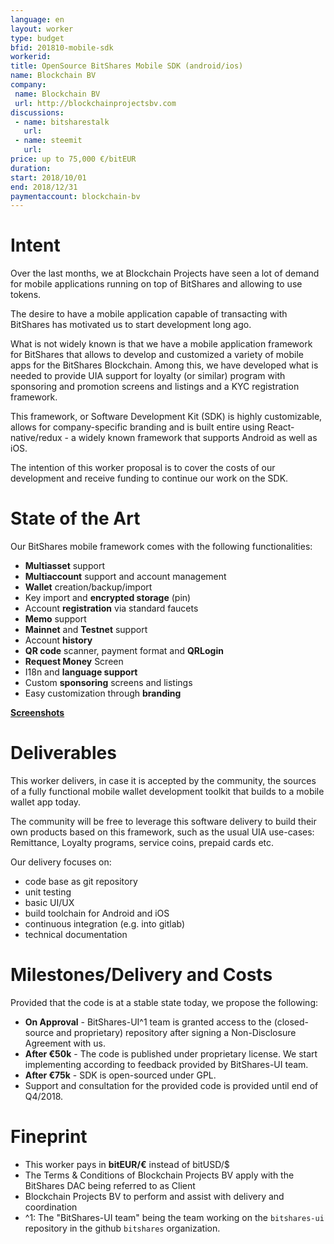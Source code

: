 ```yaml
---
language: en
layout: worker
type: budget
bfid: 201810-mobile-sdk
workerid:
title: OpenSource BitShares Mobile SDK (android/ios)
name: Blockchain BV
company:
 name: Blockchain BV
 url: http://blockchainprojectsbv.com
discussions:
 - name: bitsharestalk
   url:
 - name: steemit
   url:
price: up to 75,000 €/bitEUR
duration: 
start: 2018/10/01
end: 2018/12/31
paymentaccount: blockchain-bv
---
```


# Intent

Over the last months, we at Blockchain Projects have seen a lot of
demand for mobile applications running on top of BitShares and allowing
to use tokens.

The desire to have a mobile application capable of transacting with
BitShares has motivated us to start development long ago. 

What is not widely known is that we have a mobile application framework
for BitShares that allows to develop and customized a variety of mobile
apps for the BitShares Blockchain. Among this, we have developed what is
needed to provide UIA support for loyalty (or similar) program with
sponsoring and promotion screens and listings and a KYC registration
framework.

This framework, or Software Development Kit (SDK) is highly
customizable, allows for company-specific branding and is built entire
using React-native/redux - a widely known framework that supports
Android as well as iOS.

The intention of this worker proposal is to cover the costs of our
development and receive funding to continue our work on the SDK.

# State of the Art

Our BitShares mobile framework comes with the following functionalities:

* **Multiasset** support
* **Multiaccount** support and account management
* **Wallet** creation/backup/import
* Key import and **encrypted storage** (pin)
* Account **registration** via standard faucets
* **Memo** support
* **Mainnet** and **Testnet** support
* Account **history**
* **QR code** scanner, payment format and **QRLogin**
* **Request Money** Screen
* I18n and **language support**
* Custom **sponsoring** screens and listings
* Easy customization through **branding**

**[Screenshots](2018-10-mobile-sdk/)**

# Deliverables

This worker delivers, in case it is accepted by the community, the
sources of a fully functional mobile wallet development toolkit
that builds to a mobile wallet app today.

The community will be free to leverage this software delivery to build
their own products based on this framework, such as the usual UIA
use-cases: Remittance, Loyalty programs, service coins, prepaid cards
etc.

Our delivery focuses on:
* code base as git repository
* unit testing
* basic UI/UX
* build toolchain for Android and iOS
* continuous integration (e.g. into gitlab)
* technical documentation

# Milestones/Delivery and Costs

Provided that the code is at a stable state today, we propose the
following:

* **On Approval** - BitShares-UI^1 team is granted access to the
  (closed-source and proprietary) repository after signing a
  Non-Disclosure Agreement with us.
* **After €50k** - The code is published under proprietary license. We
  start implementing according to feedback provided by BitShares-UI
  team.
* **After €75k** - SDK is open-sourced under GPL.
* Support and consultation for the provided code is provided until end
  of Q4/2018.

# Fineprint

* This worker pays in **bitEUR/€** instead of bitUSD/$
* The Terms & Conditions of Blockchain Projects BV apply with the BitShares DAC being referred to as Client
* Blockchain Projects BV to perform and assist with delivery and coordination
* ^1: The "BitShares-UI team" being the team working on the `bitshares-ui` repository in the github `bitshares` organization.
